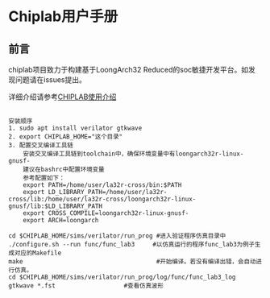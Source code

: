 # Chiplab用户手册 
## 前言
chiplab项目致力于构建基于LoongArch32 Reduced的soc敏捷开发平台。如发现问题请在issues提出。

详细介绍请参考[CHIPLAB使用介绍](https://chiplab.readthedocs.io/)

## 
```
安装顺序
1. sudo apt install verilator gtkwave
2. export CHIPLAB_HOME="这个目录"
3. 配置交叉编译工具链
    安装交叉编译工具链到toolchain中，确保环境变量中有loongarch32r-linux-gnusf-
    建议在bashrc中配置环境变量
    参考配置如下：
    export PATH=/home/user/la32r-cross/bin:$PATH
    export LD_LIBRARY_PATH=/home/user/la32r-cross/lib:/home/user/la32r-cross/loongarch32r-linux-gnusf/lib:$LD_LIBRARY_PATH
    export CROSS_COMPILE=loongarch32r-linux-gnusf-
    export ARCH=loongarch
```

```
cd $CHIPLAB_HOME/sims/verilator/run_prog #进入验证程序仿真目录中
./configure.sh --run func/func_lab3     #以仿真运行的程序func_lab3为例子生成对应的Makefile
make                                     #开始编译。若没有编译出错，会自动进行仿真。
cd $CHIPLAB_HOME/sims/verilator/run_prog/log/func/func_lab3_log
gtkwave *.fst                   #查看仿真波形
```